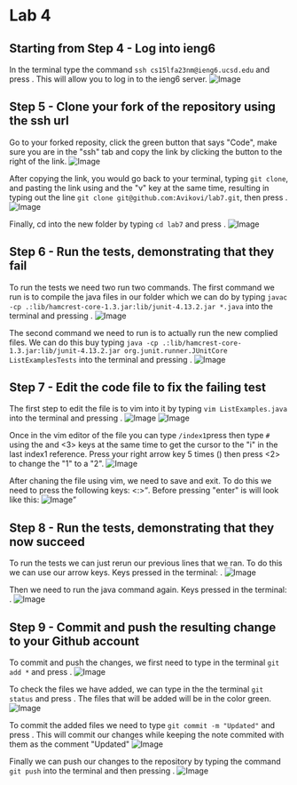 # Lab 4
## Starting from Step 4 - Log into ieng6
In the terminal type the command `ssh cs15lfa23nm@ieng6.ucsd.edu` and press <enter>. This will allow you to log in to the ieng6 server.
![Image](lab4-images/lab4-1.JPG)

## Step 5 - Clone your fork of the repository using the ssh url
Go to your forked reposity, click the green button that says "Code", make sure you are in the "ssh" tab and copy the link by clicking the button to the right of the link.
![Image](lab4-images/lab4.2.JPG)

After copying the link, you would go back to your terminal, typing `git clone`, and pasting the link using <control> and the "v" key at the same time, resulting in typing out the line `git clone git@github.com:Avikovi/lab7.git`, then press <enter>.
![Image](lab4-images/lab4.3.JPG)

Finally, cd into the new folder by typing `cd lab7` and press <enter>.
![Image](lab4-images/lab4.4.JPG)

## Step 6 - Run the tests, demonstrating that they fail
To run the tests we need two run two commands. The first command we run is to compile the java files in our folder which we can do by typing `javac -cp .:lib/hamcrest-core-1.3.jar:lib/junit-4.13.2.jar *.java` into the terminal and pressing <enter>.
![Image](lab4-images/lab4.5.JPG)

The second command we need to run is to actually run the new complied files. We can do this buy typing `java -cp .:lib/hamcrest-core-1.3.jar:lib/junit-4.13.2.jar org.junit.runner.JUnitCore ListExamplesTests` into the terminal and pressing <enter>.
![Image](lab4-images/lab4.6.JPG)

## Step 7 - Edit the code file to fix the failing test
The first step to edit the file is to vim into it by typing `vim ListExamples.java` into the terminal and pressing <enter>.
![Image](lab4-images/lab4.7.JPG)
![Image](lab4-images/lab4.8.JPG)

Once in the vim editor of the file you can type `/index1`press <enter> then type `#` using the <shift> and <3> keys at the same time to get the cursor to the "i" in the last index1 reference. Press your right arrow key 5 times (<right><right><right><right><right>) then press <r><2> to change the "1" to a "2".
![Image](lab4-images/lab4.9.JPG)

After chaning the file using vim, we need to save and exit. To do this we need to press the following keys: <esc><:><w><q><enter>.
Before pressing "enter" is will look like this:
![Image](lab4-images/lab4.10.JPG)

## Step 8 - Run the tests, demonstrating that they now succeed
To run the tests we can just rerun our previous lines that we ran. To do this we can use our arrow keys. Keys pressed in the terminal: <up><up><up><enter>.
![Image](lab4-images/lab4.11.JPG)

Then we need to run the java command again. Keys pressed in the terminal: <up><up><up><enter>.
![Image](lab4-images/lab4.12.JPG)

## Step 9 - Commit and push the resulting change to your Github account
To commit and push the changes, we first need to type in the terminal `git add *` and press <enter>.
![Image](lab4-images/lab4.13.JPG)

To check the files we have added, we can type in the the terminal `git status` and press <enter>. The files that will be added will be in the color green.
![Image](lab4-images/lab4.14.JPG)

To commit the added files we need to type `git commit -m "Updated"` and press <enter>. This will commit our changes while keeping the note commited with them as the comment "Updated"
![Image](lab4-images/lab4.15.JPG)

Finally we can push our changes to the repository by typing the command `git push` into the terminal and then pressing <enter>.
![Image](lab4-images/lab4.16.JPG)
